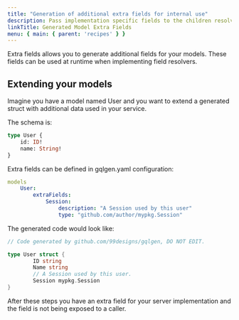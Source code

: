 ```yaml
---
title: "Generation of additional extra fields for internal use"
description: Pass implementation specific fields to the children resolvers without being forced to define your own types for a GraphQL model.
linkTitle: Generated Model Extra Fields
menu: { main: { parent: 'recipes' } }
---
```


Extra fields allows you to generate additional fields for your models.
These fields can be used at runtime when implementing field resolvers.

## Extending your models
Imagine you have a model named User and you want to extend a generated struct with additional data used in your service.

The schema is:

```graphql
type User {
	id: ID!
	name: String!
}
```

Extra fields can be defined in gqlgen.yaml configuration:

```yaml
models
	User:
		extraFields:
			Session:
				description: "A Session used by this user"
				type: "github.com/author/mypkg.Session"
```

The generated code would look like:

```go
// Code generated by github.com/99designs/gqlgen, DO NOT EDIT.

type User struct {
		ID string
		Name string
		// A Session used by this user.
		Session mypkg.Session
}
```

After these steps you have an extra field for your server implementation and the field is not being exposed to a caller.
